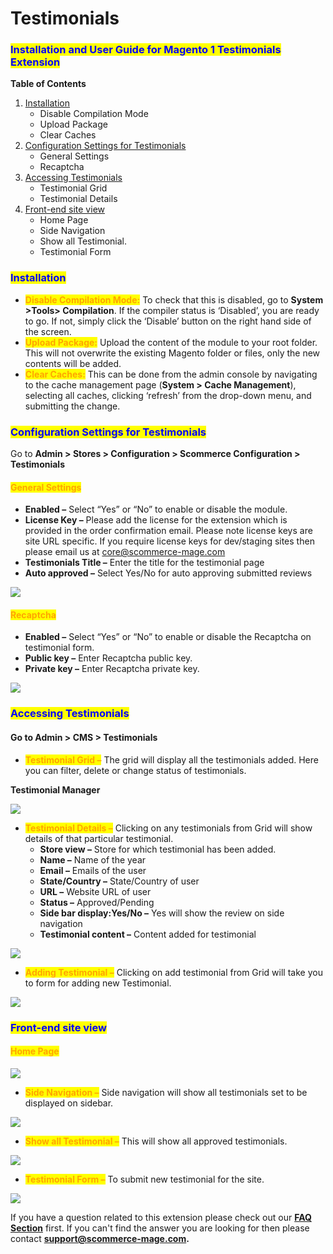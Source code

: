 # Testimonials

### <mark style="color:blue;">Installation and User Guide for Magento 1 Testimonials Extension</mark>

**Table of Contents**

1. [Installation ](testimonials.md#\_bookmark0)
   * Disable Compilation Mode&#x20;
   * Upload Package&#x20;
   * Clear Caches&#x20;
2. [Configuration Settings for Testimonials ](testimonials.md#\_bookmark4)
   * General Settings&#x20;
   * Recaptcha&#x20;
3. [Accessing Testimonials ](testimonials.md#\_bookmark7)
   * Testimonial Grid&#x20;
   * Testimonial Details&#x20;
4. [Front-end site view ](testimonials.md#\_bookmark10)
   * Home Page&#x20;
   * Side Navigation&#x20;
   * Show all Testimonial.&#x20;
   * Testimonial Form&#x20;

### <mark style="color:blue;">Installation</mark> <a href="#_bookmark0" id="_bookmark0"></a>

* <mark style="color:orange;">**Disable Compilation Mode:**</mark> To check that this is disabled, go to **System >Tools> Compilation**. If the compiler status is ‘Disabled’, you are ready to go. If not, simply click the ‘Disable’ button on the right hand side of the screen.
* <mark style="color:orange;">**Upload Package:**</mark> Upload the content of the module to your root folder. This will not overwrite the existing Magento folder or files, only the new contents will be added.
* <mark style="color:orange;">**Clear Caches:**</mark> This can be done from the admin console by navigating to the cache management page (**System > Cache Management**), selecting all caches, clicking ‘refresh’ from the drop-down menu, and submitting the change.

### <mark style="color:blue;">Configuration Settings for Testimonials</mark> <a href="#_bookmark4" id="_bookmark4"></a>

Go to **Admin > Stores > Configuration > Scommerce Configuration > Testimonials**

#### <mark style="color:orange;">General Settings</mark> <a href="#_bookmark5" id="_bookmark5"></a>

* **Enabled –** Select “Yes” or “No” to enable or disable the module.
* **License Key –** Please add the license for the extension which is provided in the order confirmation email. Please note license keys are site URL specific. If you require license keys for dev/staging sites then please email us at [core@scommerce-mage.com](mailto:core@scommerce-mage.com)
* **Testimonials Title –** Enter the title for the testimonial page
* **Auto approved –** Select Yes/No for auto approving submitted reviews

![](../../.gitbook/assets/testimonials\_general.jpg)

#### <mark style="color:orange;">Recaptcha</mark> <a href="#_bookmark6" id="_bookmark6"></a>

* **Enabled –** Select “Yes” or “No” to enable or disable the Recaptcha on testimonial form.
* **Public key –** Enter Recaptcha public key.
* **Private key –** Enter Recaptcha private key.

![](../../.gitbook/assets/testimonials\_recaptcha.jpg)

### <mark style="color:blue;">Accessing Testimonials</mark> <a href="#_bookmark7" id="_bookmark7"></a>

#### Go to Admin > CMS > Testimonials

* <mark style="color:orange;">**Testimonial Grid –**</mark> The grid will display all the testimonials added. Here you can filter, delete or change status of testimonials.

**Testimonial Manager**

![](<../../.gitbook/assets/3 (23)>)

* <mark style="color:orange;">**Testimonial Details –**</mark> Clicking on any testimonials from Grid will show details of that particular testimonial.
  * **Store view –** Store for which testimonial has been added.
  * **Name –** Name of the year
  * **Email –** Emails of the user
  * **State/Country –** State/Country of user
  * **URL –** Website URL of user
  * **Status –** Approved/Pending
  * **Side bar display:Yes/No –** Yes will show the review on side navigation
  * **Testimonial content –** Content added for testimonial

![](<../../.gitbook/assets/4 (27)>)

* <mark style="color:orange;">**Adding Testimonial –**</mark> Clicking on add testimonial from Grid will take you to form for adding new Testimonial.

![](<../../.gitbook/assets/5 (35)>)

### <mark style="color:blue;">Front-end site view</mark> <a href="#_bookmark10" id="_bookmark10"></a>

#### <mark style="color:orange;">Home Page</mark> <a href="#_bookmark11" id="_bookmark11"></a>

![](<../../.gitbook/assets/6 (37)>)

* <mark style="color:orange;">**Side Navigation –**</mark> Side navigation will show all testimonials set to be displayed on sidebar.

![](<../../.gitbook/assets/7 (1)>)

* <mark style="color:orange;">**Show all Testimonial –**</mark> This will show all approved testimonials.

![](<../../.gitbook/assets/8 (44)>)

* <mark style="color:orange;">**Testimonial Form –**</mark> To submit new testimonial for the site.

![](<../../.gitbook/assets/9 (41)>)

If you have a question related to this extension please check out our [**FAQ Section**](https://www.scommerce-mage.com/magento-testimonials.html#faq) first. If you can't find the answer you are looking for then please contact [**support@scommerce-mage.com**](mailto:core@scommerce-mage.com)**.**
